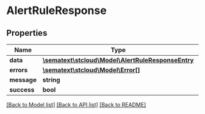 # AlertRuleResponse

## Properties

| Name        | Type                                                                            | Description | Notes      |
| ----------- | ------------------------------------------------------------------------------- | ----------- | ---------- |
| **data**    | [**\sematext\stcloud\Model\AlertRuleResponseEntry**](AlertRuleResponseEntry.md) |             | [optional] |
| **errors**  | [**\sematext\stcloud\Model\Error[]**](Error.md)                                 |             | [optional] |
| **message** | **string**                                                                      |             | [optional] |
| **success** | **bool**                                                                        |             | [optional] |

[[Back to Model list]](../../README.md#documentation-for-models) [[Back to API list]](../../README.md#documentation-for-api-endpoints) [[Back to README]](../../README.md)
